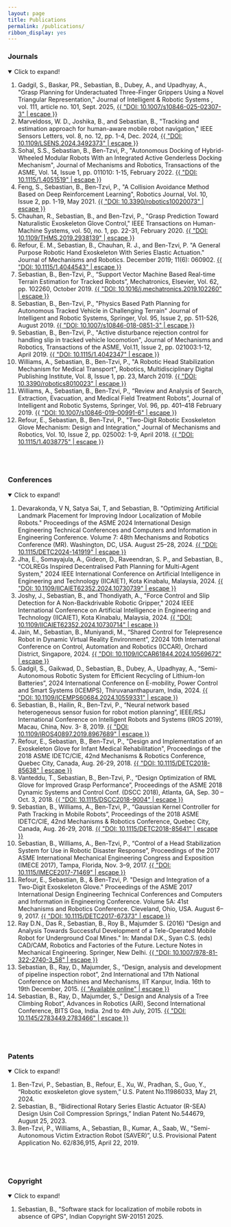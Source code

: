 ```yaml
---
layout: page
title: Publications
permalink: /publications/
ribbon_display: yes
---
```


### Journals
<details open>
<summary>Click to expand!</summary>

<ol>
<li> Gadgil, S., Baskar, PR., Sebastian, B., Dubey, A., and Upadhyay, A., "Grasp Planning for Underactuated Three-Finger Grippers Using a Novel Triangular Representation," Journal of Intelligent & Robotic Systems , vol. 111, article no. 101, Sept. 2025, <a href="https://doi.org/10.1007/s10846-025-02307-3"> {{ "DOI: 10.1007/s10846-025-02307-3" | escape }}</a> </li>
<li> Marveldoss, W. D., Joshika, B., and Sebastian, B., "Tracking and estimation approach for human-aware mobile robot navigation," IEEE Sensors Letters, vol. 8, no. 12, pp. 1-4, Dec. 2024, <a href="https://doi.org/10.1109/LSENS.2024.3492373"> {{ "DOI: 10.1109/LSENS.2024.3492373" | escape }}</a> </li>
<li> Sohal, S.S., Sebastian, B., Ben-Tzvi, P., "Autonomous Docking of Hybrid-Wheeled Modular Robots With an Integrated Active Genderless Docking Mechanism", Journal of Mechanisms and Robotics, Transactions of the ASME, Vol. 14, Issue 1, pp. 011010: 1-15, February 2022. <a href="https://doi.org/10.1115/1.4051519"> {{ "DOI: 10.1115/1.4051519" | escape }}</a> </li>
<li> Feng, S., Sebastian, B., Ben-Tzvi, P., "A Collision Avoidance Method Based on Deep Reinforcement Learning", Robotics Journal, Vol. 10, Issue 2, pp. 1-19, May 2021. <a href="https://doi.org/10.3390/robotics10020073"> {{ "DOI: 10.3390/robotics10020073" | escape }}</a> </li>
<li> Chauhan, R., Sebastian, B., and Ben-Tzvi, P., "Grasp Prediction Toward Naturalistic Exoskeleton Glove Control," IEEE Transactions on Human-Machine Systems, vol. 50, no. 1, pp. 22-31, February 2020. <a href="https://doi.org/10.1109/THMS.2019.2938139"> {{ "DOI: 10.1109/THMS.2019.2938139" | escape }}</a> </li>
<li> Refour, E. M., Sebastian, B., Chauhan, R. J., and Ben-Tzvi, P. "A General Purpose Robotic Hand Exoskeleton With Series Elastic Actuation." Journal of Mechanisms and Robotics. December 2019; 11(6): 060902. <a href="https://doi.org/10.1115/1.4044543"> {{ "DOI: 10.1115/1.4044543" | escape }}</a> </li>
<li> Sebastian, B., Ben-Tzvi, P., “Support Vector Machine Based Real-time Terrain Estimation for Tracked Robots”, Mechatronics, Elsevier, Vol. 62, pp. 102260, October 2019. <a href="https://doi.org/10.1016/j.mechatronics.2019.102260"> {{ "DOI: 10.1016/j.mechatronics.2019.102260" | escape }}</a> </li>
<li> Sebastian, B., Ben-Tzvi, P., "Physics Based Path Planning for Autonomous Tracked Vehicle in Challenging Terrain" Journal of Intelligent and Robotic Systems, Springer, Vol. 95, Issue 2, pp. 511-526, August 2019. <a href="https://doi.org/10.1007/s10846-018-0851-3"> {{ "DOI: 10.1007/s10846-018-0851-3" | escape }}</a> </li>
<li> Sebastian, B., Ben-Tzvi, P., "Active disturbance rejection control for handling slip in tracked vehicle locomotion", Journal of Mechanisms and Robotics, Transactions of the ASME, Vol.11, Issue 2, pp. 021003:1-12, April 2019. <a href="https://doi.org/10.1115/1.4042347"> {{ "DOI: 10.1115/1.4042347" | escape }}</a> </li> 
<li> Williams, A., Sebastian, B., Ben-Tzvi, P., "A Robotic Head Stabilization Mechanism for Medical Transport", Robotics, Multidisciplinary Digital Publishing Institute, Vol. 8, Issue 1, pp. 23, March 2019. <a href="https://doi.org/10.3390/robotics8010023"> {{ "DOI: 10.3390/robotics8010023" | escape }}</a> </li>
<li> Williams, A., Sebastian, B., Ben-Tzvi, P., “Review and Analysis of Search, Extraction, Evacuation, and Medical Field Treatment Robots”, Journal of Intelligent and Robotic Systems, Springer, Vol. 96, pp. 401–418 February 2019. <a href="https://doi.org/10.1007/s10846-019-00991-6"> {{ "DOI: 10.1007/s10846-019-00991-6" | escape }}</a> </li>
<li> Refour, E., Sebastian, B., Ben-Tzvi, P., "Two-Digit Robotic Exoskeleton Glove Mechanism: Design and Integration," Journal of Mechanisms and Robotics, Vol. 10, Issue 2, pp. 025002: 1-9, April 2018. <a href="https://doi.org/10.1115/1.4038775"> {{ "DOI: 10.1115/1.4038775" | escape }}</a> </li>

</ol>

</details>
<br/>
<br/>

### Conferences
<details open>
<summary>Click to expand!</summary>

<ol>
<li> Devarakonda, V N, Satya Sai, T, and Sebastian, B. "Optimizing Artificial Landmark Placement for Improving Indoor Localization of Mobile Robots." Proceedings of the ASME 2024 International Design Engineering Technical Conferences and Computers and Information in Engineering Conference. Volume 7: 48th Mechanisms and Robotics Conference (MR). Washington, DC, USA. August 25–28, 2024. <a href="https://doi.org/10.1115/DETC2024-141919"> {{ "DOI: 10.1115/DETC2024-141919" | escape }}</a> </li>
<li> Jha, E., Somayajula, A., Gideon, D., Raveendran, S. P., and Sebastian, B., "COLREGs Inspired Decentralised Path Planning for Multi-Agent System," 2024 IEEE International Conference on Artificial Intelligence in Engineering and Technology (IICAIET), Kota Kinabalu, Malaysia, 2024. <a href="https://doi.org/10.1109/IICAIET62352.2024.10730739"> {{ "DOI: 10.1109/IICAIET62352.2024.10730739" | escape }}</a> </li>
<li> Joshy, J., Sebastian, B., and Thondiyath, A., "Force Control and Slip Detection for A Non-Backdrivable Robotic Gripper," 2024 IEEE International Conference on Artificial Intelligence in Engineering and Technology (IICAIET), Kota Kinabalu, Malaysia, 2024. <a href="https://doi.org/10.1109/IICAIET62352.2024.10730714"> {{ "DOI: 10.1109/IICAIET62352.2024.10730714" | escape }}</a> </li>
<li> Jain, M., Sebastian, B., Muniyandi, M., “Shared Control for Telepresence Robot in Dynamic Virtual Reality Environment”, 22024 10th International Conference on Control, Automation and Robotics (ICCAR), Orchard District, Singapore, 2024. <a href="https://doi.org/10.1109/ICCAR61844.2024.10569672"> {{ "DOI: 10.1109/ICCAR61844.2024.10569672" | escape }}</a> </li>
<li> Gadgil, S., Gaikwad, D., Sebastian, B., Dubey, A., Upadhyay, A., “Semi-Autonomous Robotic System for Efficient Recycling of Lithium-Ion Batteries”, 2024 International Conference on E-mobility, Power Control and Smart Systems (ICEMPS), Thiruvananthapuram, India, 2024. <a href="https://doi.org/10.1109/ICEMPS60684.2024.10559331"> {{ "DOI: 10.1109/ICEMPS60684.2024.10559331" | escape }}</a> </li>
<li> Sebastian, B., Hailin, R., Ben-Tzvi, P., “Neural network based heterogeneous sensor fusion for robot motion planning”, IEEE/RSJ International Conference on Intelligent Robots and Systems (IROS 2019), Macau, China, Nov. 3- 8, 2019. <a href="https://doi.org/10.1109/IROS40897.2019.8967689"> {{ "DOI: 10.1109/IROS40897.2019.8967689" | escape }}</a> </li>
<li> Refour, E., Sebastian, B., Ben-Tzvi, P., "Design and Implementation of an Exoskeleton Glove for Infant Medical Rehabilitation", Proceedings of the 2018 ASME IDETC/CIE, 42nd Mechanisms & Robotics Conference, Quebec City, Canada, Aug. 26-29, 2018. <a href="https://doi.org/10.1115/DETC2018-85638"> {{ "DOI: 10.1115/DETC2018-85638" | escape }}</a> </li>
<li> Vanteddu, T., Sebastian, B., Ben-Tzvi, P., “Design Optimization of RML Glove for Improved Grasp Performance”, Proceedings of the ASME 2018 Dynamic Systems and Control Conf. (DSCC 2018), Atlanta, GA, Sep. 30 – Oct. 3, 2018. <a href="https://doi.org/10.1115/DSCC2018-9004"> {{ "DOI: 10.1115/DSCC2018-9004" | escape }}</a> </li>
<li> Sebastian, B., Williams, A., Ben-Tzvi, P., “Gaussian Kernel Controller for Path Tracking in Mobile Robots”, Proceedings of the 2018 ASME IDETC/CIE, 42nd Mechanisms & Robotics Conference, Quebec City, Canada, Aug. 26-29, 2018. <a href="https://doi.org/10.1115/DETC2018-85641"> {{ "DOI: 10.1115/DETC2018-85641" | escape }}</a> </li>
<li> Sebastian, B., Williams, A., Ben-Tzvi, P., “Control of a Head Stabilization System for Use in Robotic Disaster Response”, Proceedings of the 2017 ASME International Mechanical Engineering Congress and Exposition (IMECE 2017), Tampa, Florida, Nov. 3–9, 2017. <a href="https://doi.org/10.1115/IMECE2017-71469"> {{ "DOI: 10.1115/IMECE2017-71469" | escape }}</a> </li>
<li> Refour, E., Sebastian, B., & Ben-Tzvi, P. "Design and Integration of a Two-Digit Exoskeleton Glove." Proceedings of the ASME 2017 International Design Engineering Technical Conferences and Computers and Information in Engineering Conference. Volume 5A: 41st Mechanisms and Robotics Conference. Cleveland, Ohio, USA. August 6–9, 2017. <a href="https://doi.org/10.1115/DETC2017-67373"> {{ "DOI: 10.1115/DETC2017-67373" | escape }}</a> </li>
<li> Ray D.N., Das R., Sebastian, B., Roy B., Majumder S. (2016) "Design and Analysis Towards Successful Development of a Tele-Operated Mobile Robot for Underground Coal Mines." In: Mandal D.K., Syan C.S. (eds) CAD/CAM, Robotics and Factories of the Future. Lecture Notes in Mechanical Engineering. Springer, New Delhi. <a href="https://doi.org/10.1007/978-81-322-2740-3_58"> {{ "DOI: 10.1007/978-81-322-2740-3_58" | escape }}</a> </li>
<li> Sebastian, B., Ray, D., Majumder, S., “Design, analysis and development of pipeline inspection robot”, 2nd International and 17th National Conference on Machines and Mechanisms, IIT Kanpur, India. 16th to 19th December, 2015. <a href="http://www.inacomm2015.ammindia.org/img/104.pdf"> {{ "Available online" | escape }}</a> </li>
<li> Sebastian, B., Ray, D., Majumder, S.,” Design and Analysis of a Tree Climbing Robot”, Advances in Robotics (AiR), Second International Conference, BITS Goa, India. 2nd to 4th July, 2015. <a href="https://doi.org/10.1145/2783449.2783466"> {{ "DOI: 10.1145/2783449.2783466" | escape }}</a> </li>
</ol>

</details>
<br/>
<br/>

### Patents
<details open>
<summary>Click to expand!</summary>
<ol>

<li> Ben-Tzvi, P., Sebastian, B., Refour, E., Xu, W., Pradhan, S., Guo, Y., “Robotic exoskeleton glove system,” U.S. Patent No.11986033, May 21, 2024. </li>
<li> Sebastian, B., “Bidirectional Rotary Series Elastic Actuator (R-SEA) Design Usin Coil Compression Springs,” Indian Patent No.544679, August 25, 2023. </li>
<li> Ben-Tzvi, P., Williams, A., Sebastian, B., Kumar, A., Saab, W., "Semi-Autonomous Victim Extraction Robot (SAVER)”, U.S. Provisional Patent Application No. 62/836,915, April 22, 2019. </li>
</ol>

</details>
<br/>
<br/>

### Copyright
<details open>
<summary>Click to expand!</summary>
<ol>

<li> Sebastian, B., "Software stack for localization of mobile robots in absence of GPS", Indian Copyright SW-20151 2025. </li>  
</ol>

</details>

